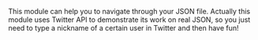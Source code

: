 This module can help you to navigate through your JSON file. Actually this module uses Twitter API to demonstrate its work on real JSON, so you just need to type a nickname of a certain user in Twitter and then have fun!